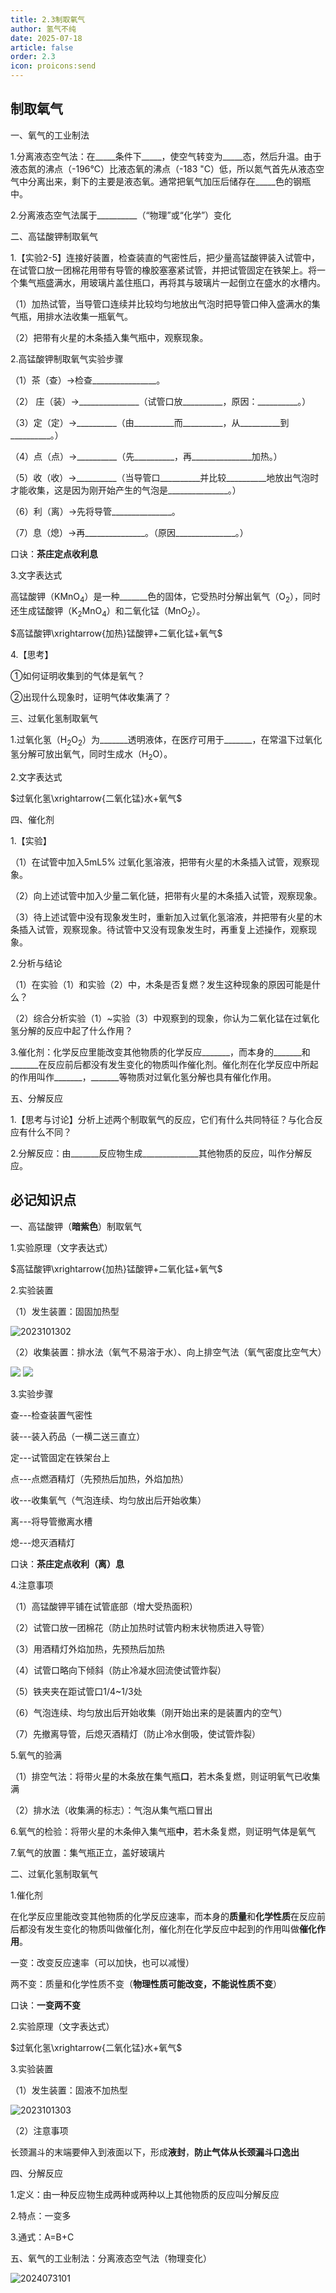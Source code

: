 ```yaml
---
title: 2.3制取氧气
author: 氢气不纯
date: 2025-07-18
article: false
order: 2.3
icon: proicons:send
---
```


## 制取氧气

一、氧气的工业制法

1.分离液态空气法：在\_\_\_\_\_条件下\_\_\_\_\_，使空气转变为\_\_\_\_\_态，然后升温。由于液态氮的沸点（-196℃）比液态氧的沸点（-183 "C）低，所以氮气首先从液态空气中分离出来，剩下的主要是液态氧。通常把氧气加压后储存在\_\_\_\_\_色的钢瓶中。

2.分离液态空气法属于\_\_\_\_\_\_\_\_\_\_（“物理”或“化学”）变化

二、高锰酸钾制取氧气

1.【实验2-5】连接好装置，检查装直的气密性后，把少量高锰酸钾装入试管中，在试管口放一团棉花用带有导管的橡胶塞塞紧试管，并把试管固定在铁架上。将一个集气瓶盛满水，用玻璃片盖住瓶口，再将其与玻璃片一起倒立在盛水的水槽内。

（1）加热试管，当导管口连续并比较均匀地放出气泡时把导管口伸入盛满水的集气瓶，用排水法收集一瓶氧气。

（2）把带有火星的木条插入集气瓶中，观察现象。

2.高锰酸钾制取氧气实验步骤

（1）茶（查）→检查\_\_\_\_\_\_\_\_\_\_\_\_\_\_\_\_。

（2） 庄（装）→\_\_\_\_\_\_\_\_\_\_\_\_\_\_\_（试管口放\_\_\_\_\_\_\_\_\_\_，原因：\_\_\_\_\_\_\_\_\_\_。）

（3）定（定）→\_\_\_\_\_\_\_\_\_\_（由\_\_\_\_\_\_\_\_\_\_而\_\_\_\_\_\_\_\_\_\_，从\_\_\_\_\_\_\_\_\_\_到\_\_\_\_\_\_\_\_\_\_。）

（4）点（点）→\_\_\_\_\_\_\_\_\_\_（先\_\_\_\_\_\_\_\_\_\_，再\_\_\_\_\_\_\_\_\_\_\_\_\_\_\_加热。）

（5）收（收）→\_\_\_\_\_\_\_\_\_\_（当导管口_\_\_\_\_\_\_\_\_\_并比较\_\_\_\_\_\_\_\_\_\_地放出气泡时才能收集，这是因为刚开始产生的气泡是\_\_\_\_\_\_\_\_\_\_\_\_\_\_\_。）

（6）利（离）→先将导管\_\_\_\_\_\_\_\_\_\_\_\_\_\_\_。

（7）息（熄）→再\_\_\_\_\_\_\_\_\_\_\_\_\_\_\_。（原因\_\_\_\_\_\_\_\_\_\_\_\_\_\_\_。）

口诀：**茶庄定点收利息**

3.文字表达式

高锰酸钾（KMnO<sub>4</sub>）是一种\_\_\_\_\_\_\_色的固体，它受热时分解出氧气（O<sub>2</sub>），同时还生成锰酸钾（K<sub>2</sub>MnO<sub>4</sub>）和二氧化锰（MnO<sub>2</sub>）。

$高锰酸钾\xrightarrow{加热}锰酸钾+二氧化锰+氧气$

4.【思考】

①如何证明收集到的气体是氧气？

②出现什么现象时，证明气体收集满了？

三、过氧化氢制取氧气

1.过氧化氢（H<sub>2</sub>O<sub>2</sub>）为\_\_\_\_\_\_\_透明液体，在医疗可用于\_\_\_\_\_\_\_，在常温下过氧化氢分解可放出氧气，同时生成水（H<sub>2</sub>O）。

2.文字表达式

$过氧化氢\xrightarrow{二氧化锰}水+氧气$

四、催化剂

1.【实验】

（1）在试管中加入5mL5% 过氧化氢溶液，把带有火星的木条插入试管，观察现象。

（2）向上述试管中加入少量二氧化链，把带有火星的木条插入试管，观察现象。

（3）待上述试管中没有现象发生时，重新加入过氧化氢溶液，并把带有火星的木条插入试管，观察现象。待试管中又没有现象发生时，再重复上述操作，观察现象。

2.分析与结论

（1）在实验（1）和实验（2）中，木条是否复燃？发生这种现象的原因可能是什么？

（2）综合分析实验（1）~实验（3）中观察到的现象，你认为二氧化锰在过氧化氢分解的反应中起了什么作用？

3.催化剂：化学反应里能改变其他物质的化学反应\_\_\_\_\_\_\_，而本身的\_\_\_\_\_\_\_和\_\_\_\_\_\_\_在反应前后都没有发生变化的物质叫作催化剂。催化剂在化学反应中所起的作用叫作_\_\_\_\_\_\_，\_\_\_\_\_\_\_等物质对过氧化氢分解也具有催化作用。

五、分解反应

1.【思考与讨论】分析上述两个制取氧气的反应，它们有什么共同特征？与化合反应有什么不同？

2.分解反应：由\_\_\_\_\_\_\_反应物生成\_\_\_\_\_\_\_\_\_\_\_\_\_\_其他物质的反应，叫作分解反应。

## 必记知识点

一、高锰酸钾（**暗紫色**）制取氧气

1.实验原理（文字表达式）

$高锰酸钾\xrightarrow{加热}锰酸钾+二氧化锰+氧气$

2.实验装置

（1）发生装置：固固加热型

![2023101302](https://img.edaychem.cn//img/2023101302.png)​

（2）收集装置：排水法（氧气不易溶于水）、向上排空气法（氧气密度比空气大）

![](https://img.edaychem.cn//img/2023101305.png)  ![](https://img.edaychem.cn//img/2023101306.png)​

3.实验步骤

查---检查装置气密性

装---装入药品（一横二送三直立）

定---试管固定在铁架台上

点---点燃酒精灯（先预热后加热，外焰加热）

收---收集氧气（气泡连续、均匀放出后开始收集）

离---将导管撤离水槽

熄---熄灭酒精灯

口诀：**茶庄定点收利（离）息**

4.注意事项

（1）高锰酸钾平铺在试管底部（增大受热面积）

（2）试管口放一团棉花（防止加热时试管内粉末状物质进入导管）

（3）用酒精灯外焰加热，先预热后加热

（4）试管口略向下倾斜（防止冷凝水回流使试管炸裂）

（5）铁夹夹在距试管口1/4~1/3处

（6）气泡连续、均匀放出后开始收集（刚开始出来的是装置内的空气）

（7）先撤离导管，后熄灭酒精灯（防止冷水倒吸，使试管炸裂）

5.氧气的验满

（1）排空气法：将带火星的木条放在集气瓶**口**，若木条复燃，则证明氧气已收集满

（2）排水法（收集满的标志）：气泡从集气瓶口冒出

6.氧气的检验：将带火星的木条伸入集气瓶**中**，若木条复燃，则证明气体是氧气

7.氧气的放置：集气瓶正立，盖好玻璃片

二、过氧化氢制取氧气

1.催化剂

在化学反应里能改变其他物质的化学反应速率，而本身的**质量**和**化学性质**在反应前后都没有发生变化的物质叫做催化剂，催化剂在化学反应中起到的作用叫做**催化作用**。

一变：改变反应速率（可以加快，也可以减慢）

两不变：质量和化学性质不变（**物理性质可能改变，不能说性质不变**）

口诀：**一变两不变**

2.实验原理（文字表达式）

$过氧化氢\xrightarrow{二氧化锰}水+氧气$

3.实验装置

（1）发生装置：固液不加热型

![2023101303](https://img.edaychem.cn//img/2023101303.png)​

（2）注意事项

长颈漏斗的末端要伸入到液面以下，形成**液封**，**防止气体从长颈漏斗口逸出**

四、分解反应

1.定义：由一种反应物生成两种或两种以上其他物质的反应叫分解反应

2.特点：一变多

3.通式：A=B+C

五、氧气的工业制法：分离液态空气法（物理变化）

![2024073101](https://img.edaychem.cn//img/2024073101.png)​
